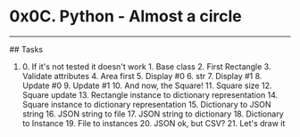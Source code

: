 # 0x0C. Python - Almost a circle
<hr>
## Tasks
<ol>
<li>0. If it's not tested it doesn't work
1. Base class
2. First Rectangle
3. Validate attributes
4. Area first
5. Display #0
6. str
7. Display #1
8. Update #0
9. Update #1
10. And now, the Square!
11. Square size
12. Square update
13. Rectangle instance to dictionary representation
14. Square instance to dictionary representation
15. Dictionary to JSON string
16. JSON string to file
17. JSON string to dictionary
18. Dictionary to Instance
19. File to instances
20. JSON ok, but CSV?
21. Let's draw it
